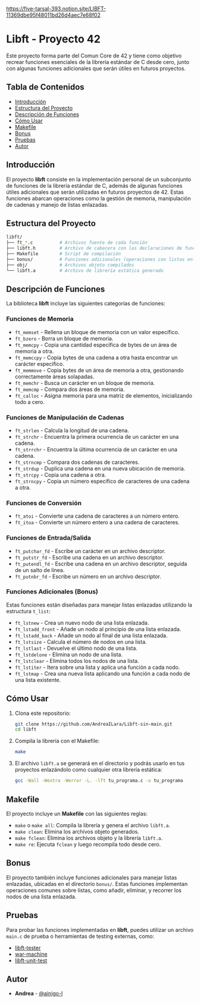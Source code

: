 https://five-tarsal-393.notion.site/LIBFT-11369dbe95f48011bd26d4aec7e68f02
# Libft - Proyecto 42

Este proyecto forma parte del Comun Core de 42 y tiene como objetivo recrear funciones esenciales de la librería estándar de C desde cero, junto con algunas funciones adicionales que serán útiles en futuros proyectos.

## Tabla de Contenidos

- [Introducción](#introducción)
- [Estructura del Proyecto](#estructura-del-proyecto)
- [Descripción de Funciones](#descripción-de-funciones)
- [Cómo Usar](#cómo-usar)
- [Makefile](#makefile)
- [Bonus](#bonus)
- [Pruebas](#pruebas)
- [Autor](#autor)

## Introducción

El proyecto **libft** consiste en la implementación personal de un subconjunto de funciones de la librería estándar de C, además de algunas funciones útiles adicionales que serán utilizadas en futuros proyectos de 42. Estas funciones abarcan operaciones como la gestión de memoria, manipulación de cadenas y manejo de listas enlazadas.

## Estructura del Proyecto

```bash
libft/
├── ft_*.c          # Archivos fuente de cada función
├── libft.h         # Archivo de cabecera con las declaraciones de funciones
├── Makefile        # Script de compilación
├── bonus/          # Funciones adicionales (operaciones con listas enlazadas)
├── obj/            # Archivos objeto compilados
└── libft.a         # Archivo de librería estática generado

 ```
## Descripción de Funciones

La biblioteca **libft** incluye las siguientes categorías de funciones:

### Funciones de Memoria

- `ft_memset` - Rellena un bloque de memoria con un valor específico.
- `ft_bzero` - Borra un bloque de memoria.
- `ft_memcpy` - Copia una cantidad específica de bytes de un área de memoria a otra.
- `ft_memccpy` - Copia bytes de una cadena a otra hasta encontrar un carácter específico.
- `ft_memmove` - Copia bytes de un área de memoria a otra, gestionando correctamente áreas solapadas.
- `ft_memchr` - Busca un carácter en un bloque de memoria.
- `ft_memcmp` - Compara dos áreas de memoria.
- `ft_calloc` - Asigna memoria para una matriz de elementos, inicializando todo a cero.

### Funciones de Manipulación de Cadenas

- `ft_strlen` - Calcula la longitud de una cadena.
- `ft_strchr` - Encuentra la primera ocurrencia de un carácter en una cadena.
- `ft_strrchr` - Encuentra la última ocurrencia de un carácter en una cadena.
- `ft_strncmp` - Compara dos cadenas de caracteres.
- `ft_strdup` - Duplica una cadena en una nueva ubicación de memoria.
- `ft_strcpy` - Copia una cadena a otra.
- `ft_strncpy` - Copia un número específico de caracteres de una cadena a otra.

### Funciones de Conversión

- `ft_atoi` - Convierte una cadena de caracteres a un número entero.
- `ft_itoa` - Convierte un número entero a una cadena de caracteres.

### Funciones de Entrada/Salida

- `ft_putchar_fd` - Escribe un carácter en un archivo descriptor.
- `ft_putstr_fd` - Escribe una cadena en un archivo descriptor.
- `ft_putendl_fd` - Escribe una cadena en un archivo descriptor, seguida de un salto de línea.
- `ft_putnbr_fd` - Escribe un número en un archivo descriptor.

### Funciones Adicionales (Bonus)

Estas funciones están diseñadas para manejar listas enlazadas utilizando la estructura `t_list`:

- `ft_lstnew` - Crea un nuevo nodo de una lista enlazada.
- `ft_lstadd_front` - Añade un nodo al principio de una lista enlazada.
- `ft_lstadd_back` - Añade un nodo al final de una lista enlazada.
- `ft_lstsize` - Calcula el número de nodos en una lista.
- `ft_lstlast` - Devuelve el último nodo de una lista.
- `ft_lstdelone` - Elimina un nodo de una lista.
- `ft_lstclear` - Elimina todos los nodos de una lista.
- `ft_lstiter` - Itera sobre una lista y aplica una función a cada nodo.
- `ft_lstmap` - Crea una nueva lista aplicando una función a cada nodo de una lista existente.

## Cómo Usar

1. Clona este repositorio:

    ```bash
    git clone https://github.com/AndreaILara/Libft-sin-main.git
    cd libft
    ```

2. Compila la librería con el Makefile:

    ```bash
    make
    ```

3. El archivo `libft.a` se generará en el directorio y podrás usarlo en tus proyectos enlazándolo como cualquier otra librería estática:

    ```bash
    gcc -Wall -Wextra -Werror -L. -lft tu_programa.c -o tu_programa
    ```

## Makefile

El proyecto incluye un **Makefile** con las siguientes reglas:

- `make` o `make all`: Compila la librería y genera el archivo `libft.a`.
- `make clean`: Elimina los archivos objeto generados.
- `make fclean`: Elimina los archivos objeto y la librería `libft.a`.
- `make re`: Ejecuta `fclean` y luego recompila todo desde cero.

## Bonus

El proyecto también incluye funciones adicionales para manejar listas enlazadas, ubicadas en el directorio `bonus/`. Estas funciones implementan operaciones comunes sobre listas, como añadir, eliminar, y recorrer los nodos de una lista enlazada.

## Pruebas

Para probar las funciones implementadas en **libft**, puedes utilizar un archivo `main.c` de prueba o herramientas de testing externas, como:

- [libft-tester](https://github.com/Tripouille/libftTester)
- [war-machine](https://github.com/ska42/libft-war-machine)
- [libft-unit-test](https://github.com/alelievr/libft-unit-test)

## Autor

- **Andrea** - [@ainigo-l](https://github.com/AndreaILara)

